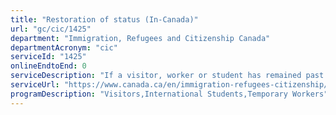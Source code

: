 ```yaml
---
title: "Restoration of status (In-Canada)"
url: "gc/cic/1425"
department: "Immigration, Refugees and Citizenship Canada"
departmentAcronym: "cic"
serviceId: "1425"
onlineEndtoEnd: 0
serviceDescription: "If a visitor, worker or student has remained past their period of authorized stay, they may apply to reinstate or restore their status, so long as they have not been out of status for more than 90 days, and they have complied with the specified conditions."
serviceUrl: "https://www.canada.ca/en/immigration-refugees-citizenship/corporate/publications-manuals/operational-bulletins-manuals/temporary-residents/visitors/restoration-status.html"
programDescription: "Visitors,International Students,Temporary Workers"
---
```

